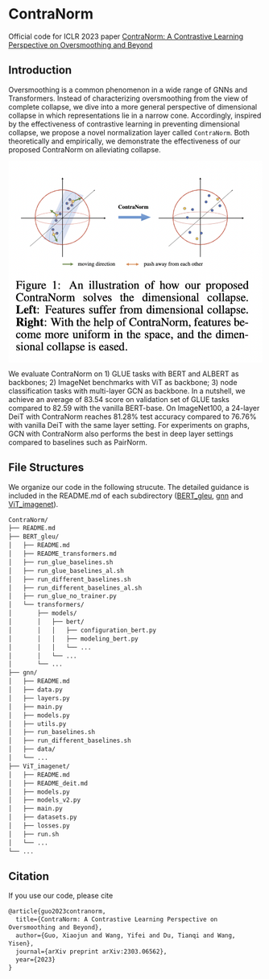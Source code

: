 # ContraNorm

Official code for ICLR 2023 paper [ContraNorm: A Contrastive Learning Perspective on Oversmoothing and Beyond](https://openreview.net/forum?id=SM7XkJouWHm)

## Introduction

Oversmoothing is a common phenomenon in a wide range of GNNs and Transformers. Instead of characterizing oversmoothing from the view of complete collapse, we dive into a more general perspective of dimensional collapse in which representations lie in a narrow cone. Accordingly, inspired by the effectiveness of contrastive learning in preventing dimensional collapse, we propose a novel normalization layer called `ContraNorm`. Both theoretically and empirically, we demonstrate the effectiveness of our proposed ContraNorm on  alleviating collapse.
<div align="center">    
    <img src="pics/contranorm.png" width = "600" height = "400" alt="ContraNorm" align=center />
</div>

We evaluate ContraNorm on 1) GLUE tasks with BERT and ALBERT as backbones; 2) ImageNet benchmarks with ViT as backbone; 3) node classification tasks with multi-layer GCN as backbone. In a nutshell, we achieve an average of 83.54 score on validation set of GLUE tasks compared to 82.59 with the vanilla BERT-base. On ImageNet100, a 24-layer DeiT with ContraNorm reaches 81.28% test accuracy compared to 76.76% with vanilla DeiT with the same layer setting. For experiments on graphs, GCN with ContraNorm also performs the best in deep layer settings compared to baselines such as PairNorm.

## File Structures

We organize our code in the following strucute. The detailed guidance is included in the README.md of each subdirectory ([BERT_gleu](https://github.com/PKU-ML/ContraNorm/tree/main/BERT_gleu), [gnn](https://github.com/PKU-ML/ContraNorm/tree/main/gnn) and [ViT_imagenet](https://github.com/PKU-ML/ContraNorm/tree/main/ViT_imagenet)).

``` bash
ContraNorm/
├── README.md
├── BERT_gleu/
│   ├── README.md
│   ├── README_transformers.md
│   ├── run_glue_baselines.sh
│   ├── run_glue_baselines_al.sh
│   ├── run_different_baselines.sh 
│   ├── run_different_baselines_al.sh
│   ├── run_glue_no_trainer.py
│   └── transformers/
│       ├── models/
│       │   ├── bert/
│       │   │   ├── configuration_bert.py
│       │   │   ├── modeling_bert.py
│       │   │   └── ...
│       │   └── ...
│       └── ...
├── gnn/
│   ├── README.md
│   ├── data.py
│   ├── layers.py
│   ├── main.py
│   ├── models.py
│   ├── utils.py
│   ├── run_baselines.sh
│   ├── run_different_baselines.sh
│   ├── data/
│   └── ...
├── ViT_imagenet/
│   ├── README.md
│   ├── README_deit.md
│   ├── models.py
│   ├── models_v2.py
│   ├── main.py
│   ├── datasets.py
│   ├── losses.py
│   ├── run.sh
│   └── ...
└── ...
```

## Citation

If you use our code, please cite

```
@article{guo2023contranorm,
  title={ContraNorm: A Contrastive Learning Perspective on Oversmoothing and Beyond},
  author={Guo, Xiaojun and Wang, Yifei and Du, Tianqi and Wang, Yisen},
  journal={arXiv preprint arXiv:2303.06562},
  year={2023}
}
```
